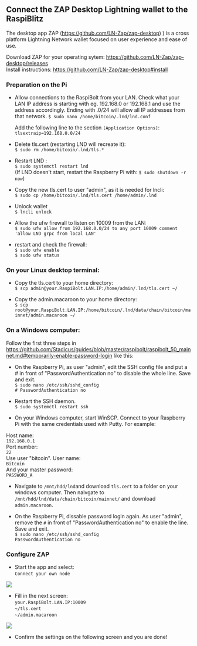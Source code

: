 

## Connect the ZAP Desktop Lightning wallet to the RaspiBlitz

The desktop app ZAP (https://github.com/LN-Zap/zap-desktop)
) is a cross platform Lightning Network wallet focused on user experience and ease of use.

Download ZAP for your operating sytem:
https://github.com/LN-Zap/zap-desktop/releases  
Install instructions: https://github.com/LN-Zap/zap-desktop#install


### Preparation on the Pi

* Allow connections to the RaspiBolt from your LAN. Check what your LAN IP address is starting with eg. 192.168.0 or 192.168.1 and use the address accordingly. Ending with .0/24 will allow all IP addresses from that network.
    `$ sudo nano /home/bitcoin/.lnd/lnd.conf`  

    Add the following line to the section `[Application Options]`:  
  ```tlsextraip=192.168.0.0/24```
  
* Delete tls.cert (restarting LND will recreate it):  
    `$ sudo rm /home/bitcoin/.lnd/tls.*`

* Restart LND :  
  `$ sudo systemctl restart lnd`  
(If LND doesn't start, restart the Raspberry Pi with: `$ sudo shutdown -r now`)

* Copy the new tls.cert to user "admin", as it is needed for lncli:  
    `$ sudo cp /home/bitcoin/.lnd/tls.cert /home/admin/.lnd`

* Unlock wallet  
  `$ lncli unlock` 

* Allow the ufw firewall to listen on 10009 from the LAN:  
  `$ sudo ufw allow from 192.168.0.0/24 to any port 10009 comment 'allow LND grpc from local LAN'`

 * restart and check the firewall:  
  `$ sudo ufw enable`  
  `$ sudo ufw status`


### On your Linux desktop terminal:  

* Copy the tls.cert to your home directory:  
  `$ scp admin@your.RaspiBolt.LAN.IP:/home/admin/.lnd/tls.cert ~/`

* Copy the admin.macaroon to your home directory:  
`$ scp root@your.RaspiBolt.LAN.IP:/home/bitcoin/.lnd/data/chain/bitcoin/mainnet/admin.macaroon ~/`

### On a Windows computer:

Follow the first three steps in https://github.com/Stadicus/guides/blob/master/raspibolt/raspibolt_50_mainnet.md#temporarily-enable-password-login like this:
* On the Raspberry Pi, as user "admin", edit the SSH config file and put a # in front of "PasswordAuthentication no" to disable the whole line. Save and exit.  
`$ sudo nano /etc/ssh/sshd_config`  
`# PasswordAuthentication no`

* Restart the SSH daemon.  
`$ sudo systemctl restart ssh`

* On your Windows computer, start WinSCP. Connect to your Raspberry Pi with the same credentials used with Putty. For example:

Host name:  
`192.168.0.1`  
Port number:  
`22`  
Use user "bitcoin". User name:  
`Bitcoin`  
And your master password:  
`PASSWORD_A`

* Navigate to `/mnt/hdd/lnd`and download `tls.cert` to a folder on your windows computer. Then naivgate to `/mnt/hdd/lnd/data/chain/bitcoin/mainnet/` and download `admin.macaroon`. 

* On the Raspberry Pi, dissable password login again. As user "admin", remove the `#` in front of "PasswordAuthentication no" to enable the line. Save and exit.    
`$ sudo nano /etc/ssh/sshd_config`  
`PasswordAuthentication no`

### Configure ZAP

* Start the app and select:  
```Connect your own node```

![](zap1.png)


* Fill in the next screen:  
`your.RaspiBolt.LAN.IP:10009`  
`~/tls.cert`  
`~/admin.macaroon`  

![](zap2.png)

* Confirm the settings on the following screen and you are done!

